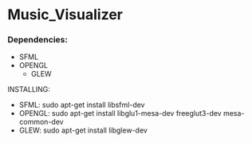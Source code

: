 # Music_Visualizer

### Dependencies:
- SFML
- OPENGL 
  - GLEW
  
INSTALLING:
- SFML:
sudo apt-get install libsfml-dev
- OPENGL:
 sudo apt-get install libglu1-mesa-dev freeglut3-dev mesa-common-dev
 - GLEW:
 sudo apt-get install libglew-dev

